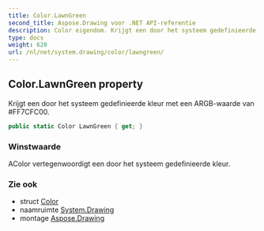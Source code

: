 ```yaml
---
title: Color.LawnGreen
second_title: Aspose.Drawing voor .NET API-referentie
description: Color eigendom. Krijgt een door het systeem gedefinieerde kleur met een ARGBwaarde van FF7CFC00.
type: docs
weight: 620
url: /nl/net/system.drawing/color/lawngreen/
---
```

## Color.LawnGreen property

Krijgt een door het systeem gedefinieerde kleur met een ARGB-waarde van #FF7CFC00.

```csharp
public static Color LawnGreen { get; }
```

### Winstwaarde

AColor vertegenwoordigt een door het systeem gedefinieerde kleur.

### Zie ook

* struct [Color](../)
* naamruimte [System.Drawing](../../color/)
* montage [Aspose.Drawing](../../../)


